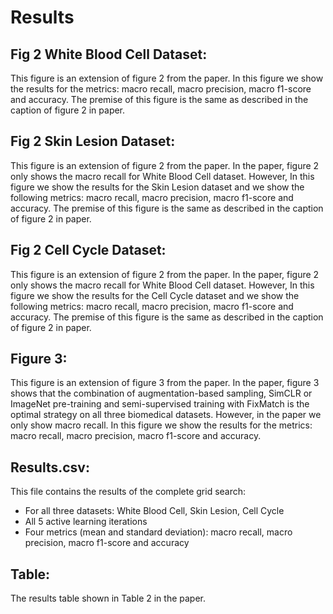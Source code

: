 # Results

## Fig 2 White Blood Cell Dataset:
This figure is an extension of figure 2 from the paper. In this figure we show the results for the metrics: macro recall, macro precision, macro f1-score and accuracy. The premise of this figure is the same as described in the caption of figure 2 in paper.


## Fig 2 Skin Lesion Dataset:
This figure is an extension of figure 2 from the paper. In the paper, figure 2 only shows the macro recall for White Blood Cell dataset. However, In this figure we show the results for the Skin Lesion dataset and we show the following metrics: macro recall, macro precision, macro f1-score and accuracy. The premise of this figure is the same as described in the caption of figure 2 in paper.


## Fig 2 Cell Cycle Dataset:
This figure is an extension of figure 2 from the paper. In the paper, figure 2 only shows the macro recall for White Blood Cell dataset. However, In this figure we show the results for the Cell Cycle dataset and we show the following metrics: macro recall, macro precision, macro f1-score and accuracy. The premise of this figure is the same as described in the caption of figure 2 in paper.


## Figure 3:
This figure is an extension of figure 3 from the paper. In the paper, figure 3 shows that the combination of augmentation-based sampling, SimCLR or ImageNet pre-training and semi-supervised training with FixMatch is the optimal strategy on all three biomedical datasets. However, in the paper we only show macro recall. In this figure we show the results for the metrics: macro recall, macro precision, macro f1-score and accuracy.


## Results.csv:
This file contains the results of the complete grid search:
- For all three datasets: White Blood Cell, Skin Lesion, Cell Cycle
- All 5 active learning iterations
- Four metrics (mean and standard deviation): macro recall, macro precision, macro f1-score and accuracy

## Table:
The results table shown in Table 2 in the paper.